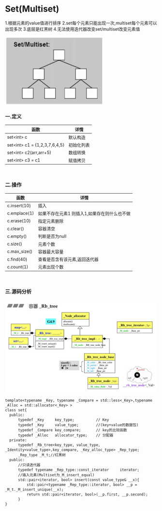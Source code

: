 # Set(Multiset)

1.根据元素的value值进行排序
2.set每个元素只能出现一次,multiset每个元素可以出现多次
3.底层是红黑树
4.无法使用迭代器改变set/multiset改变元素值

![](../../img/14.png)

### 一.定义

函数|详情
--|--
set<int\> c|默认构造
set<int\> c1 = {1,2,3,7,6,4,5}|初始化列表
set<int\> c2(arr,arr+5)|数组转换
set<int\> c3 = c1|赋值拷贝

<br>

### 二.操作

函数|详情
--|--
c.insert(10)|插入
c.emplace(1)|如果不存在元素1 则插入1,如果存在则什么也不做
c.erase(10)|指定元素删除
c.clear()|容器清空
c.empty()|判断是否为null
c.size()|元素个数
c.max_size()|容器最大容量
c.find(40)|查看是否含有该元素,返回迭代器
c.count(1)|元素出现个数

<br>

### 三.源码分析

![](../../img/15.png)

```
template<typename _Key, typename _Compare = std::less<_Key>,typename _Alloc = std::allocator<_Key> >
class set{
  public:
      typedef _Key     key_type;          // Key
      typedef _Key     value_type;        //(key+value的数据包)
      typedef _Compare key_compare;       // key的比较函数
      typedef _Alloc   allocator_type;    // 分配器
  private:
      typedef _Rb_tree<key_type, value_type, _Identity<value_type>,key_compare, _Key_alloc_type> _Rep_type;
      _Rep_type _M_t;//红黑树
  public:
      //只读迭代器
      typedef typename _Rep_type::const_iterator	 iterator;
      //插入元素(Multiset为_M_insert_equal)
      std::pair<iterator, bool> insert(const value_type& __x){
          std::pair<typename _Rep_type::iterator, bool> __p = _M_t._M_insert_unique(__x);
          return std::pair<iterator, bool>(__p.first, __p.second);
      }
}
```
